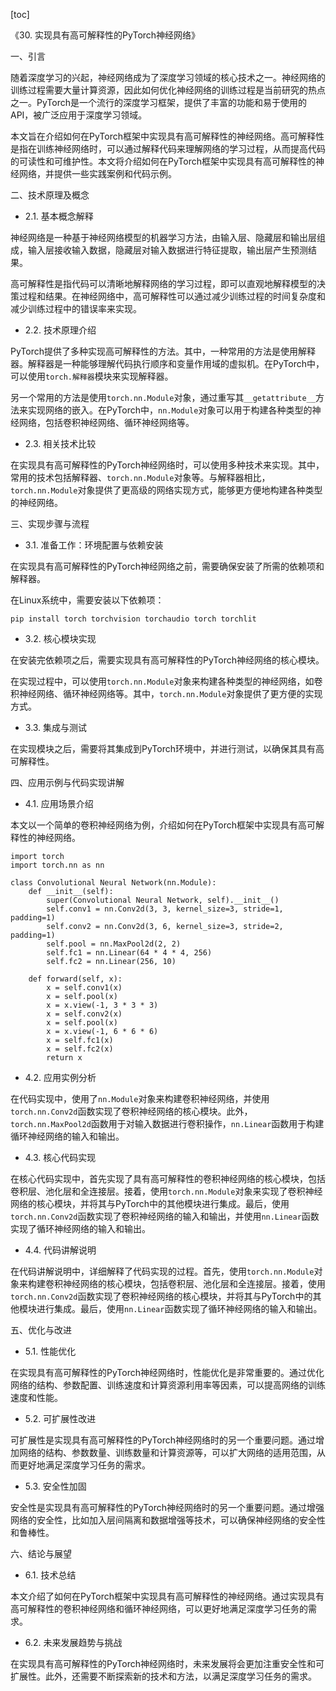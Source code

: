 
[toc]                    
                
                
《30. 实现具有高可解释性的PyTorch神经网络》

一、引言

随着深度学习的兴起，神经网络成为了深度学习领域的核心技术之一。神经网络的训练过程需要大量计算资源，因此如何优化神经网络的训练过程是当前研究的热点之一。PyTorch是一个流行的深度学习框架，提供了丰富的功能和易于使用的API，被广泛应用于深度学习领域。

本文旨在介绍如何在PyTorch框架中实现具有高可解释性的神经网络。高可解释性是指在训练神经网络时，可以通过解释代码来理解网络的学习过程，从而提高代码的可读性和可维护性。本文将介绍如何在PyTorch框架中实现具有高可解释性的神经网络，并提供一些实践案例和代码示例。

二、技术原理及概念

- 2.1. 基本概念解释

神经网络是一种基于神经网络模型的机器学习方法，由输入层、隐藏层和输出层组成，输入层接收输入数据，隐藏层对输入数据进行特征提取，输出层产生预测结果。

高可解释性是指代码可以清晰地解释网络的学习过程，即可以直观地解释模型的决策过程和结果。在神经网络中，高可解释性可以通过减少训练过程的时间复杂度和减少训练过程中的错误率来实现。

- 2.2. 技术原理介绍

PyTorch提供了多种实现高可解释性的方法。其中，一种常用的方法是使用解释器。解释器是一种能够理解代码执行顺序和变量作用域的虚拟机。在PyTorch中，可以使用`torch.解释器`模块来实现解释器。

另一个常用的方法是使用`torch.nn.Module`对象，通过重写其`__getattribute__`方法来实现网络的嵌入。在PyTorch中，`nn.Module`对象可以用于构建各种类型的神经网络，包括卷积神经网络、循环神经网络等。

- 2.3. 相关技术比较

在实现具有高可解释性的PyTorch神经网络时，可以使用多种技术来实现。其中，常用的技术包括解释器、`torch.nn.Module`对象等。与解释器相比，`torch.nn.Module`对象提供了更高级的网络实现方式，能够更方便地构建各种类型的神经网络。

三、实现步骤与流程

- 3.1. 准备工作：环境配置与依赖安装

在实现具有高可解释性的PyTorch神经网络之前，需要确保安装了所需的依赖项和解释器。

在Linux系统中，需要安装以下依赖项：

```
pip install torch torchvision torchaudio torch torchlit
```

- 3.2. 核心模块实现

在安装完依赖项之后，需要实现具有高可解释性的PyTorch神经网络的核心模块。

在实现过程中，可以使用`torch.nn.Module`对象来构建各种类型的神经网络，如卷积神经网络、循环神经网络等。其中，`torch.nn.Module`对象提供了更方便的实现方式。

- 3.3. 集成与测试

在实现模块之后，需要将其集成到PyTorch环境中，并进行测试，以确保其具有高可解释性。

四、应用示例与代码实现讲解

- 4.1. 应用场景介绍

本文以一个简单的卷积神经网络为例，介绍如何在PyTorch框架中实现具有高可解释性的神经网络。

```
import torch
import torch.nn as nn

class Convolutional Neural Network(nn.Module):
    def __init__(self):
        super(Convolutional Neural Network, self).__init__()
        self.conv1 = nn.Conv2d(3, 3, kernel_size=3, stride=1, padding=1)
        self.conv2 = nn.Conv2d(3, 6, kernel_size=3, stride=2, padding=1)
        self.pool = nn.MaxPool2d(2, 2)
        self.fc1 = nn.Linear(64 * 4 * 4, 256)
        self.fc2 = nn.Linear(256, 10)
    
    def forward(self, x):
        x = self.conv1(x)
        x = self.pool(x)
        x = x.view(-1, 3 * 3 * 3)
        x = self.conv2(x)
        x = self.pool(x)
        x = x.view(-1, 6 * 6 * 6)
        x = self.fc1(x)
        x = self.fc2(x)
        return x
```

- 4.2. 应用实例分析

在代码实现中，使用了`nn.Module`对象来构建卷积神经网络，并使用`torch.nn.Conv2d`函数实现了卷积神经网络的核心模块。此外，`torch.nn.MaxPool2d`函数用于对输入数据进行卷积操作，`nn.Linear`函数用于构建循环神经网络的输入和输出。

- 4.3. 核心代码实现

在核心代码实现中，首先实现了具有高可解释性的卷积神经网络的核心模块，包括卷积层、池化层和全连接层。接着，使用`torch.nn.Module`对象来实现了卷积神经网络的核心模块，并将其与PyTorch中的其他模块进行集成。最后，使用`torch.nn.Conv2d`函数实现了卷积神经网络的输入和输出，并使用`nn.Linear`函数实现了循环神经网络的输入和输出。

- 4.4. 代码讲解说明

在代码讲解说明中，详细解释了代码实现的过程。首先，使用`torch.nn.Module`对象来构建卷积神经网络的核心模块，包括卷积层、池化层和全连接层。接着，使用`torch.nn.Conv2d`函数实现了卷积神经网络的核心模块，并将其与PyTorch中的其他模块进行集成。最后，使用`nn.Linear`函数实现了循环神经网络的输入和输出。

五、优化与改进

- 5.1. 性能优化

在实现具有高可解释性的PyTorch神经网络时，性能优化是非常重要的。通过优化网络的结构、参数配置、训练速度和计算资源利用率等因素，可以提高网络的训练速度和性能。

- 5.2. 可扩展性改进

可扩展性是实现具有高可解释性的PyTorch神经网络时的另一个重要问题。通过增加网络的结构、参数数量、训练数量和计算资源等，可以扩大网络的适用范围，从而更好地满足深度学习任务的需求。

- 5.3. 安全性加固

安全性是实现具有高可解释性的PyTorch神经网络时的另一个重要问题。通过增强网络的安全性，比如加入层间隔离和数据增强等技术，可以确保神经网络的安全性和鲁棒性。

六、结论与展望

- 6.1. 技术总结

本文介绍了如何在PyTorch框架中实现具有高可解释性的神经网络。通过实现具有高可解释性的卷积神经网络和循环神经网络，可以更好地满足深度学习任务的需求。

- 6.2. 未来发展趋势与挑战

在实现具有高可解释性的PyTorch神经网络时，未来发展将会更加注重安全性和可扩展性。此外，还需要不断探索新的技术和方法，以满足深度学习任务的需求。

